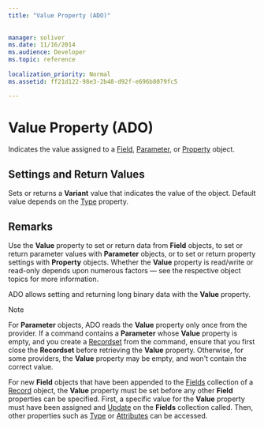```yaml
---
title: "Value Property (ADO)"
 
 
manager: soliver
ms.date: 11/16/2014
ms.audience: Developer
ms.topic: reference
  
localization_priority: Normal
ms.assetid: ff21d122-98e3-2b48-d92f-e696b8079fc5

---
```


# Value Property (ADO)

Indicates the value assigned to a [Field](field-object-ado.md), [Parameter](parameter-object-ado.md), or [Property](property-object-ado.md) object. 
  
## Settings and Return Values

Sets or returns a **Variant** value that indicates the value of the object. Default value depends on the [Type](type-property-ado.md) property. 
  
## Remarks

Use the **Value** property to set or return data from **Field** objects, to set or return parameter values with **Parameter** objects, or to set or return property settings with **Property** objects. Whether the **Value** property is read/write or read-only depends upon numerous factors — see the respective object topics for more information. 
  
ADO allows setting and returning long binary data with the **Value** property. 
  
> [!NOTE]
> For **Parameter** objects, ADO reads the **Value** property only once from the provider. If a command contains a **Parameter** whose **Value** property is empty, and you create a [Recordset](recordset-object-ado.md) from the command, ensure that you first close the **Recordset** before retrieving the **Value** property. Otherwise, for some providers, the **Value** property may be empty, and won't contain the correct value. 
  
For new **Field** objects that have been appended to the [Fields](fields-collection-ado.md) collection of a [Record](record-object-ado.md) object, the **Value** property must be set before any other **Field** properties can be specified. First, a specific value for the **Value** property must have been assigned and [Update](update-method-ado.md) on the **Fields** collection called. Then, other properties such as [Type](type-property-ado.md) or [Attributes](attributes-property-ado.md) can be accessed. 
  

